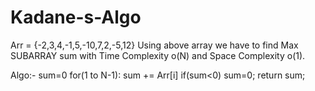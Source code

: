 # Kadane-s-Algo

Arr = {-2,3,4,-1,5,-10,7,2,-5,12}
Using above array we have to find Max SUBARRAY sum with Time Complexity o(N) and Space Complexity o(1).

Algo:- 
sum=0
for(1 to N-1):
sum += Arr[i]
if(sum<0)
  sum=0;
return sum;
